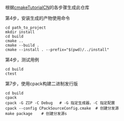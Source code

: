 根据[cmakeTutorialCN](https://github.com/shendeguize/CMakeTutorialCN)的各步骤生成此仓库

第4步，安装生成的产物使用命令
```shell
cd path_to_project
mkdir install
cd build
cmake ..
cmake --build .
cmake --install . --prefix="$(pwd)/../install"
```

第4步，测试用例
```shell
cd build
ctest
```

第7步，使用cpack构建二进制发行版
```shell
cd build
cpack
cpack -G ZIP -C Debug   # -G 指定生成器，-C 指定配置
cpack --config CPackSourceConfig.cmake  # 创建分发源
make package    # 创建分发源s
```
